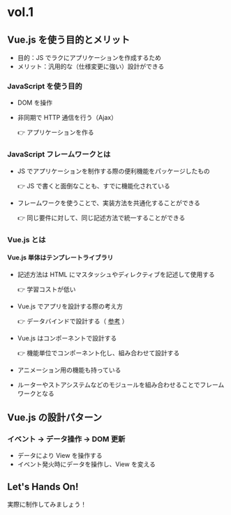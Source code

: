 # vol.1

## Vue.js を使う目的とメリット

- 目的：JS でラクにアプリケーションを作成するため
- メリット：汎用的な（仕様変更に強い）設計ができる

### JavaScript を使う目的

- DOM を操作
- 非同期で HTTP 通信を行う（Ajax）

  👉 アプリケーションを作る

### JavaScript フレームワークとは

- JS でアプリケーションを制作する際の便利機能をパッケージしたもの

  👉 JS で書くと面倒なことも、すでに機能化されている

- フレームワークを使うことで、実装方法を共通化することができる

  👉  同じ要件に対して、同じ記述方法で統一することができる

### Vue.js とは

#### Vue.js 単体はテンプレートライブラリ

- 記述方法は HTML にマスタッシュやディレクティブを記述して使用する

  👉  学習コストが低い

- Vue.js でアプリを設計する際の考え方

  👉  データバインドで設計する（ [参考](https://lab.aratana.jp/entry/2017/12/09/000000) ）

- Vue.js はコンポーネントで設計する

  👉  機能単位でコンポーネント化し、組み合わせて設計する

- アニメーション用の機能も持っている
- ルーターやストアシステムなどのモジュールを組み合わせることでフレームワークとなる

## Vue.js の設計パターン

### イベント → データ操作 → DOM 更新

- データにより View を操作する
- イベント発火時にデータを操作し、View を変える

## Let's Hands On!

実際に制作してみましょう！

